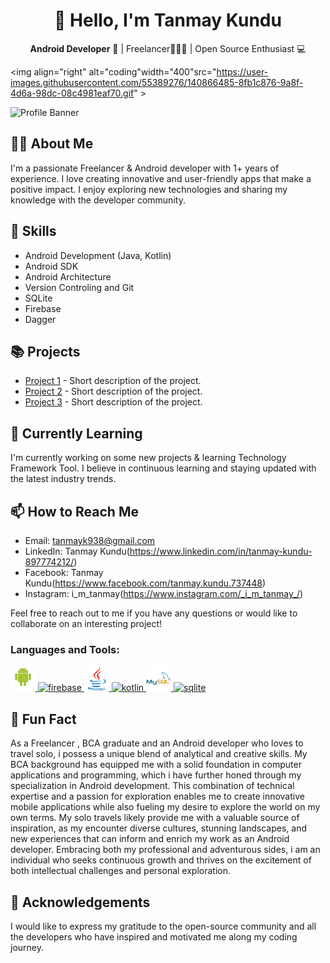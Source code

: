 <h1 align="center">👋 Hello, I'm Tanmay Kundu </h1>

<p align="center">
  <strong>Android Developer</strong> 📱 | Freelancer🧑🏻‍💻 | Open Source Enthusiast 💻 
</p>


<img align="right" alt="coding"width="400"src="https://user-images.githubusercontent.com/55389276/140866485-8fb1c876-9a8f-4d6a-98dc-08c4981eaf70.gif" >


![Profile Banner](./profile-banner.png)

## 👨‍💻 About Me

I'm a passionate Freelancer & Android developer with 1+ years of experience. I love creating innovative and user-friendly apps that make a positive impact. I enjoy exploring new technologies and sharing my knowledge with the developer community.

## 🔧 Skills

- Android Development (Java, Kotlin)
- Android SDK 
- Android Architecture
- Version Controling and Git
- SQLite
- Firebase
- Dagger 

## 📚 Projects

- [Project 1](https://github.com/your-username/project-1) - Short description of the project.
- [Project 2](https://github.com/your-username/project-2) - Short description of the project.
- [Project 3](https://github.com/your-username/project-3) - Short description of the project.

## 🌱 Currently Learning

I'm currently working on some new projects & learning Technology Framework Tool. I believe in continuous learning and staying updated with the latest industry trends.

## 📫 How to Reach Me

- Email: tanmayk938@gmail.com
- LinkedIn: Tanmay Kundu(https://www.linkedin.com/in/tanmay-kundu-897774212/)
- Facebook: Tanmay Kundu(https://www.facebook.com/tanmay.kundu.737448)
- Instagram: i_m_tanmay(https://www.instagram.com/_i_m_tanmay_/)

Feel free to reach out to me if you have any questions or would like to collaborate on an interesting project!

<h3 align="left">Languages and Tools:</h3>
<p align="left"> <a href="https://developer.android.com" target="_blank" rel="noreferrer"> <img src="https://raw.githubusercontent.com/devicons/devicon/master/icons/android/android-original-wordmark.svg" alt="android" width="40" height="40"/> </a> <a href="https://firebase.google.com/" target="_blank" rel="noreferrer"> <img src="https://www.vectorlogo.zone/logos/firebase/firebase-icon.svg" alt="firebase" width="40" height="40"/> </a> <a href="https://www.java.com" target="_blank" rel="noreferrer"> <img src="https://raw.githubusercontent.com/devicons/devicon/master/icons/java/java-original.svg" alt="java" width="40" height="40"/> </a> <a href="https://kotlinlang.org" target="_blank" rel="noreferrer"> <img src="https://www.vectorlogo.zone/logos/kotlinlang/kotlinlang-icon.svg" alt="kotlin" width="40" height="40"/> </a> <a href="https://www.mysql.com/" target="_blank" rel="noreferrer"> <img src="https://raw.githubusercontent.com/devicons/devicon/master/icons/mysql/mysql-original-wordmark.svg" alt="mysql" width="40" height="40"/> </a> <a href="https://www.sqlite.org/" target="_blank" rel="noreferrer"> <img src="https://www.vectorlogo.zone/logos/sqlite/sqlite-icon.svg" alt="sqlite" width="40" height="40"/> </a> </p>

## 💬 Fun Fact

As a Freelancer , BCA graduate and an Android developer who loves to travel solo, i possess a unique blend of analytical and creative skills. My BCA background has equipped me with a solid foundation in computer applications and programming, which i have further honed through my specialization in Android development. This combination of technical expertise and a passion for exploration enables me to create innovative mobile applications while also fueling my desire to explore the world on my own terms. My solo travels likely provide me with a valuable source of inspiration, as my encounter diverse cultures, stunning landscapes, and new experiences that can inform and enrich my work as an Android developer. Embracing both my professional and adventurous sides, i am an individual who seeks continuous growth and thrives on the excitement of both intellectual challenges and personal exploration.

## 🙏 Acknowledgements

I would like to express my gratitude to the open-source community and all the developers who have inspired and motivated me along my coding journey.
